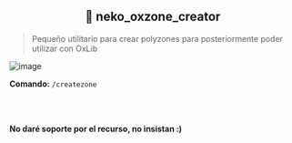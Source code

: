 <h2 align="center"> 🐂 neko_oxzone_creator </h2>

> Pequeño utilitario para crear polyzones para posteriormente poder utilizar con OxLib

![image](https://github.com/user-attachments/assets/4b3beb8b-21c1-4470-828a-3ed8c75d50ab)

<b>Comando:</b>  `/createzone`

<br><br>

<b>No daré soporte por el recurso, no insistan :)</b>
